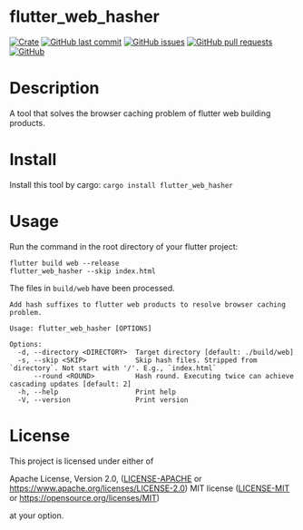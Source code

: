 # flutter_web_hasher

[![Crate](https://img.shields.io/crates/v/flutter_web_hasher.svg)](https://crates.io/crates/flutter_web_hasher)
[![GitHub last commit](https://img.shields.io/github/last-commit/xuxiaocheng0201/flutter_web_hasher)](https://github.com/xuxiaocheng0201/flutter_web_hasher/commits/master)
[![GitHub issues](https://img.shields.io/github/issues-raw/xuxiaocheng0201/flutter_web_hasher)](https://github.com/xuxiaocheng0201/flutter_web_hasher/issues)
[![GitHub pull requests](https://img.shields.io/github/issues-pr/xuxiaocheng0201/flutter_web_hasher)](https://github.com/xuxiaocheng0201/flutter_web_hasher/pulls)
[![GitHub](https://img.shields.io/github/license/xuxiaocheng0201/flutter_web_hasher)](https://github.com/xuxiaocheng0201/flutter_web_hasher/blob/master/LICENSE-MIT)

# Description

A tool that solves the browser caching problem of flutter web building products.

# Install

Install this tool by cargo:
`cargo install flutter_web_hasher`

# Usage

Run the command in the root directory of your flutter project:
```shell
flutter build web --release
flutter_web_hasher --skip index.html
```

The files in `build/web` have been processed.

```text
Add hash suffixes to flutter web products to resolve browser caching problem.

Usage: flutter_web_hasher [OPTIONS]

Options:
  -d, --directory <DIRECTORY>  Target directory [default: ./build/web]
  -s, --skip <SKIP>            Skip hash files. Stripped from `directory`. Not start with '/'. E.g., `index.html`
      --round <ROUND>          Hash round. Executing twice can achieve cascading updates [default: 2]
  -h, --help                   Print help
  -V, --version                Print version
```

# License

This project is licensed under either of

Apache License, Version 2.0, ([LICENSE-APACHE](LICENSE-APACHE) or https://www.apache.org/licenses/LICENSE-2.0)
MIT license ([LICENSE-MIT](LICENSE-MIT) or https://opensource.org/licenses/MIT)

at your option.
